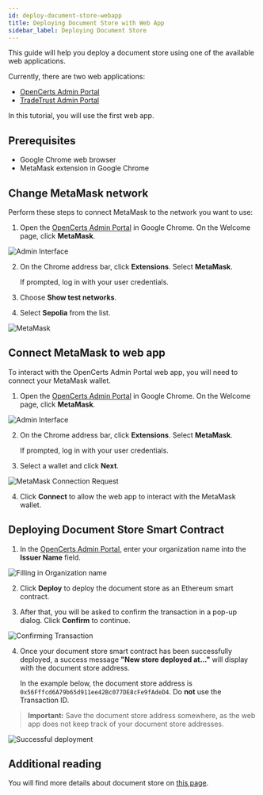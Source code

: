 ```yaml
---
id: deploy-document-store-webapp
title: Deploying Document Store with Web App
sidebar_label: Deploying Document Store
---
```


This guide will help you deploy a document store using one of the available web applications. 

Currently, there are two web applications:

- [OpenCerts Admin Portal](https://admin.opencerts.io/)
- [TradeTrust Admin Portal](https://admin.tradetrust.io/)

In this tutorial, you will use the first web app.

## Prerequisites

- Google Chrome web browser
- MetaMask extension in Google Chrome

## Change MetaMask network

<!-- #Flag# This section may need updating to reflect the new version of https://admin.opencerts.io/ -->

Perform these steps to connect MetaMask to the network you want to use:
1. Open the [OpenCerts Admin Portal](https://admin.opencerts.io/) in Google Chrome. On the Welcome page, click **MetaMask**.

![Admin Interface](/docs/integrator-section/webapp-tutorial/document-store-webapp/interface.png)

2. On the Chrome address bar, click **Extensions**. Select **MetaMask**.

    If prompted, log in with your user credentials.

3. Choose **Show test networks**.
4. Select **Sepolia** from the list.

![MetaMask](/docs/integrator-section/webapp-tutorial/document-store-webapp/sepolia.png)

## Connect MetaMask to web app

To interact with the OpenCerts Admin Portal web app, you will need to connect your MetaMask wallet. 

1. Open the [OpenCerts Admin Portal](https://admin.opencerts.io/) in Google Chrome. On the Welcome page, click **MetaMask**.

![Admin Interface](/docs/integrator-section/webapp-tutorial/document-store-webapp/interface.png)

2. On the Chrome address bar, click **Extensions**. Select **MetaMask**.
    
    If prompted, log in with your user credentials.

3. Select a wallet and click **Next**.

![MetaMask Connection Request](/docs/integrator-section/webapp-tutorial/document-store-webapp/select-wallet.png)

4. Click **Connect** to allow the web app to interact with the MetaMask wallet.

## Deploying Document Store Smart Contract

1. In the [OpenCerts Admin Portal](https://admin.opencerts.io/), enter your organization name into the **Issuer Name** field. 

![Filling in Organization name](/docs/integrator-section/webapp-tutorial/document-store-webapp/deploy.png)

2. Click **Deploy** to deploy the document store as an Ethereum smart contract.

3. After that, you will be asked to confirm the transaction in a pop-up dialog. Click **Confirm** to continue.

![Confirming Transaction](/docs/integrator-section/webapp-tutorial/document-store-webapp/confirmation.png)

4. Once your document store smart contract has been successfully deployed, a success message **"New store deployed at..."** will display with the document store address. 

    In the example below, the document store address is `0x56Fffcd6A79b65d911ee42Bc077DE8cFe9fAdeD4`. Do **not** use the Transaction ID.

>**Important:** Save the document store address somewhere, as the web app does not keep track of your document store addresses.

![Successful deployment](/docs/integrator-section/webapp-tutorial/document-store-webapp/success.png)

## Additional reading
You will find more details about document store on [this page](/docs/integrator-section/verifiable-document/ethereum/document-store).